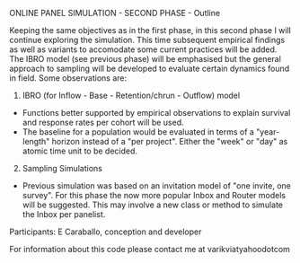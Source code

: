 ONLINE PANEL SIMULATION - SECOND PHASE - Outline

Keeping the same objectives as in the first phase, in this second phase I will continue exploring the simulation. This time subsequent empirical findings as well as variants to accomodate some current practices will be added. The IBRO model (see previous phase) will be emphasised but the general approach to sampling will be developed to evaluate certain dynamics found in field.
Some observations are:

1) IBRO (for Inflow - Base - Retention/chrun - Outflow) model

- Functions better supported by empirical observations to explain survival and response rates per cohort will be used.
- The baseline for a population would be evaluated in terms of a "year-length" horizon instead of a "per project". Either the "week" or "day" as atomic time unit to be decided.

2) Sampling Simulations

- Previous simulation was based on an invitation model of "one invite, one survey". For this phase the now more popular Inbox and Router models will be suggested. This may involve a new class or method to simulate the Inbox per panelist.

Participants: E Caraballo, conception and developer

For information about this code please contact me at varikviatyahoodotcom







